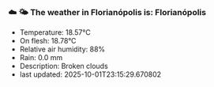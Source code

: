 ### ☁️ 🌤️  The weather in Florianópolis is: Florianópolis

- Temperature: 18.57°C
- On flesh: 18.78°C
- Relative air humidity: 88%
- Rain: 0.0 mm
- Description: Broken clouds
- last updated: 2025-10-01T23:15:29.670802

